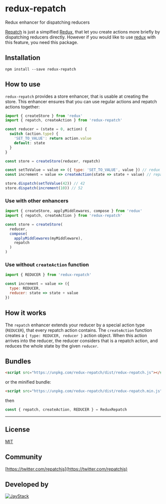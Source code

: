 # redux-repatch

Redux enhancer for dispatching reducers

[Repatch](https://www.npmjs.com/package/repatch) is just a simplfied [Redux](https://www.npmjs.com/package/redux), that let you create actions more briefly by dispatching reducers directly. However if you would like to use [redux]((https://www.npmjs.com/package/redux)) with this feature, you need this package.

## Installation

```
npm install --save redux-repatch
```

## How to use

`redux-repatch` provides a store enhancer, that is usable at creating the store. This enhancer ensures that you can use regular actions and repatch actions together:

```javascript
import { createStore } from 'redux'
import { repatch, createAction } from 'redux-repatch'

const reducer = (state = 0, action) {
  switch (action.type) {
    'SET_TO_VALUE': return action.value
    default: state
  }
}

const store = createStore(reducer, repatch)

const setToValue = value => ({ type: 'SET_TO_VALUE', value }) // redux action
const increment = value => createAction(state => state + value) // repatch action

store.dispatch(setToValue(42)) // 42
store.dispatch(increment(10)) // 52
```

### Use with other enhancers

```javascript
import { createStore, applyMiddlewares, compose } from 'redux'
import { repatch, createAction } from 'redux-repatch'

const store = createStore(
  reducer,
  compose(
    applyMiddlewares(myMiddleware),
    repatch
  )
)
```

### Use without `createAction` function

```javascript
import { REDUCER } from 'redux-repatch'

const increment = value => ({
  type: REDUCER,
  reducer: state => state + value
})
```

## How it works

The `repatch` enhancer extends your reducer by a special action type (`REDUCER`), that every repatch action contains. The `createAction` function creates a `{ type: REDUCER, reducer }` action object. When this action arrives into the reducer, the reducer considers that is a repatch action, and reduces the whole state by the given `reducer`.

## Bundles

```html
<script src="https://unpkg.com/redux-repatch/dist/redux-repatch.js"></script>
```

or the minified bundle:

```html
<script src="https://unpkg.com/redux-repatch/dist/redux-repatch.min.js"></script>
```

then

```javascript
const { repatch, createAction, REDUCER } = ReduxRepatch
```

---

## License

[MIT](https://spdx.org/licenses/MIT)

## Community

[https://twitter.com/repatchjs](https://twitter.com/repatchjs)

## Developed by

[![JayStack](http://jaystack.com/wp-content/uploads/2017/08/jaystack_logo_transparent_50.png)](http://jaystack.com/)
